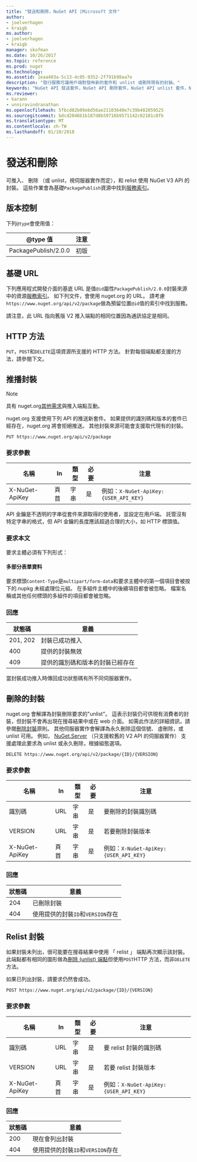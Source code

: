 ```yaml
---
title: "發送和刪除，NuGet API |Microsoft 文件"
author:
- joelverhagen
- kraigb
ms.author:
- joelverhagen
- kraigb
manager: skofman
ms.date: 10/26/2017
ms.topic: reference
ms.prod: nuget
ms.technology: 
ms.assetid: 1eaa403a-5c13-4c05-9352-2f791b98aa7e
description: "發行服務可讓用戶端對發佈新的套件和 unlist 或刪除現有的封裝。"
keywords: "NuGet API 發送套件，NuGet API 刪除套件，NuGet API unlist 套件，NuGet API 上傳封裝、 NuGet API 建立封裝"
ms.reviewer:
- karann
- unniravindranathan
ms.openlocfilehash: 5fbcd82b09ebd56ae21103640e7c39b482059525
ms.sourcegitcommit: bdcd2046b1b187d8b59716b9571142c02181c8fb
ms.translationtype: MT
ms.contentlocale: zh-TW
ms.lasthandoff: 01/10/2018
---
```

# <a name="push-and-delete"></a>發送和刪除

可推入、 刪除 （或 unlist，視伺服器實作而定），和 relist 使用 NuGet V3 API 的封裝。 這些作業會為基礎`PackagePublish`資源中找到[服務索引](service-index.md)。

## <a name="versioning"></a>版本控制

下列`@type`會使用值：

@type 值          | 注意
-------------------- | -----
PackagePublish/2.0.0 | 初版

## <a name="base-url"></a>基礎 URL

下列應用程式開發介面的基底 URL 是值`@id`屬性`PackagePublish/2.0.0`封裝來源中的資源[服務索引](service-index.md)。 如下列文件，會使用 nuget.org 的 URL。 請考慮`https://www.nuget.org/api/v2/package`做為預留位置`@id`值的索引中找到服務。

請注意，此 URL 指向舊版 V2 推入端點的相同位置因為通訊協定是相同。

## <a name="http-methods"></a>HTTP 方法

`PUT`，`POST`和`DELETE`這項資源所支援的 HTTP 方法。 針對每個端點都支援的方法，請參閱下文。

## <a name="push-a-package"></a>推播封裝

> [!Note]
> 具有 nuget.org[其他需求](NuGet-Protocols.md)與推入端點互動。

nuget.org 支援使用下列 API 的推送新套件。 如果提供的識別碼和版本的套件已經存在，nuget.org 將會拒絕推送。 其他封裝來源可能會支援取代現有的封裝。

```
PUT https://www.nuget.org/api/v2/package
```

### <a name="request-parameters"></a>要求參數

名稱           | In     | 類型   | 必要 | 注意
-------------- | ------ | ------ | -------- | -----
X-NuGet-ApiKey | 頁首 | 字串 | 是      | 例如：`X-NuGet-ApiKey: {USER_API_KEY}`

API 金鑰是不透明的字串從套件來源取得的使用者，並設定在用戶端。 託管沒有特定字串的格式，但 API 金鑰的長度應該超過合理的大小，如 HTTP 標頭值。

### <a name="request-body"></a>要求本文

要求主體必須有下列形式：

#### <a name="multipart-form-data"></a>多部分表單資料

要求標頭`Content-Type`是`multipart/form-data`和要求主體中的第一個項目會被按下的.nupkg 未經處理位元組。 在多組件主體中的後續項目都會被忽略。 檔案名稱或其他任何標頭的多組件的項目都會被忽略。

### <a name="response"></a>回應

狀態碼 | 意義
----------- | -------
201, 202    | 封裝已成功推入
400         | 提供的封裝無效
409         | 提供的識別碼和版本的封裝已經存在

當封裝成功推入時傳回成功狀態碼有所不同伺服器實作。

## <a name="delete-a-package"></a>刪除的封裝

nuget.org 會解譯為封裝刪除要求的"unlist"。 這表示封裝仍可供現有消費者的封裝，但封裝不會再出現在搜尋結果中或在 web 介面。 如需此作法的詳細資訊，請參閱[刪除封裝](../policies/deleting-packages.md)原則。 其他伺服器實作會解譯為永久刪除這個信號、 虛刪除，或 unlist 可用。 例如， [NuGet.Server](https://www.nuget.org/packages/NuGet.Server) （只支援較舊的 V2 API 的伺服器實作） 支援處理此要求為 unlist 或永久刪除，根據組態選項。

```
DELETE https://www.nuget.org/api/v2/package/{ID}/{VERSION}
```

### <a name="request-parameters"></a>要求參數

名稱           | In     | 類型   | 必要 | 注意
-------------- | ------ | ------ | -------- | -----
識別碼             | URL    | 字串 | 是      | 要刪除的封裝識別碼
VERSION        | URL    | 字串 | 是      | 若要刪除封裝版本
X-NuGet-ApiKey | 頁首 | 字串 | 是      | 例如：`X-NuGet-ApiKey: {USER_API_KEY}`

### <a name="response"></a>回應

狀態碼 | 意義
----------- | -------
204         | 已刪除封裝
404         | 使用提供的封裝`ID`和`VERSION`存在

## <a name="relist-a-package"></a>Relist 封裝

如果封裝未列出，很可能要在搜尋結果中使用 「 relist 」 端點再次顯示該封裝。 此端點都有相同的圖形做為[刪除 (unlist) 端點](#delete-a-package)但使用`POST`HTTP 方法，而非`DELETE`方法。

如果已列出封裝，請要求仍然會成功。

```
POST https://www.nuget.org/api/v2/package/{ID}/{VERSION}
```

### <a name="request-parameters"></a>要求參數

名稱           | In     | 類型   | 必要 | 注意
-------------- | ------ | ------ | -------- | -----
識別碼             | URL    | 字串 | 是      | 要 relist 封裝的識別碼
VERSION        | URL    | 字串 | 是      | 若要 relist 封裝版本
X-NuGet-ApiKey | 頁首 | 字串 | 是      | 例如：`X-NuGet-ApiKey: {USER_API_KEY}`

### <a name="response"></a>回應

狀態碼 | 意義
----------- | -------
200         | 現在會列出封裝
404         | 使用提供的封裝`ID`和`VERSION`存在
